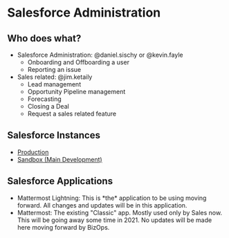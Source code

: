 # Salesforce Administration

## Who does what?

* Salesforce Administration: @daniel.sischy or @kevin.fayle
  * Onboarding and Offboarding a user
  * Reporting an issue
* Sales related: @jim.ketaily
  * Lead management
  * Opportunity Pipeline management
  * Forecasting
  * Closing a Deal
  * Request a sales related feature

## Salesforce Instances

* [Production](https://mattermost.my.salesforce.com/)
* [Sandbox \(Main Development\)](https://cs28.salesforce.com/?un=michael.schiff%40mattermost.com.aortauat&)

## Salesforce Applications

* Mattermost Lightning: This is \*the\* application to be using moving forward. All  changes and updates will be in this application.
* Mattermost: The existing "Classic" app. Mostly used only by Sales now. This will be going away some time in 2021. No updates will be made here moving forward by BizOps.







